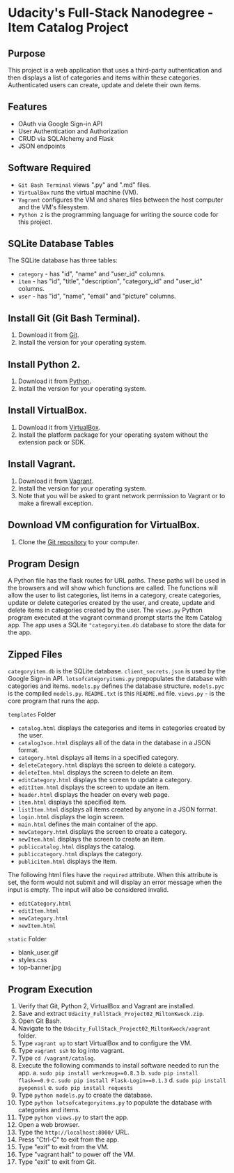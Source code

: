 Udacity's Full-Stack Nanodegree - Item Catalog Project
======================================================

Purpose
-------
This project is a web application that uses a third-party authentication and then displays a list of categories and items within these categories.  Authenticated users can create, update and delete their own items.

Features
--------
* OAuth via Google Sign-in API
* User Authentication and Authorization
* CRUD via SQLAlchemy and Flask
* JSON endpoints

Software Required
-----------------
* `Git Bash Terminal` views ".py" and ".md" files.
* `VirtualBox` runs the virtual machine (VM).
* `Vagrant` configures the VM and shares files between the host computer and the VM's filesystem.
* `Python 2` is the programming language for writing the source code for
   this project.

SQLite Database Tables
----------------------
The SQLite database has three tables:
* `category` - has "id", "name" and "user_id" columns.
* `item` - has "id", "title", "description", "category_id" and "user_id" columns.
* `user` - has "id", "name", "email" and "picture" columns.

Install Git (Git Bash Terminal).
--------------------------------
1. Download it from [Git](https://git-scm.com/downloads).
2. Install the version for your operating system.

Install Python 2.
---------------
1. Download it from [Python](https://www.python.org/downloads).
2. Install the version for your operating system.

Install VirtualBox.
-------------------
1. Download it from [VirtualBox](www.virtualbox.org).
2. Install the platform package for your operating system without the extension pack or SDK.

Install Vagrant.
----------------
1. Download it from [Vagrant](https://www.vagrantup.com/downloads.html).
2. Install the version for your operating system.
3. Note that you will be asked to grant network permission to
    Vagrant or to make a firewall exception.

Download VM configuration for VirtualBox.
-----------------------------------------
1. Clone the [Git repository](http://github.com/udacity/fullstack-nanodegree-vm)  to your computer.

Program Design
--------------
A Python file has the flask routes for URL paths.  These paths will be used in the browsers and will show which functions are called.  The functions will allow the user to list categories, list items in a category, create categories, update or delete categories created by the user, and create, update and delete items in categories created by the user.  The `views.py` Python program executed at the vagrant command prompt starts the Item Catalog app.  The app uses a SQLite `"categoryitem.db` database to store the data for the app.

Zipped Files
------------
`categoryitem.db` is the SQLite database.
`client_secrets.json` is used by the Google Sign-in API.
`lotsofcategoryitems.py` prepopulates the database with categories and items.
`models.py` defines the database structure.
`models.pyc` is the compiled `models.py`.
`README.txt` is this `README.md` file.
`views.py` - is the core program that runs the app.

`templates` Folder
* `catalog.html`        displays the categories and items in categories created by the user.
* `catalogJson.html`    displays all of the data in the database in a JSON format.
* `category.html`       displays all items in a specified category.
* `deleteCategory.html` displays the screen to delete a category.
* `deleteItem.html`     displays the screen to delete an item.
* `editCategory.html`   displays the screen to update a category.
* `editItem.html`       displays the screen to update an item.
* `header.html`         displays the header on every web page.
* `item.html`           displays the specified item.
* `listItem.html`       displays all items created by anyone in a JSON format.
* `login.html`          displays the login screen.
* `main.html`           defines  the main container of the app.
* `newCategory.html`    displays the screen to create a category.
* `newItem.html`        displays the screen to create an item.
* `publiccatalog.html`  displays the catalog.
* `publiccategory.html` displays the category.
* `publicitem.html`     displays the item.

The following html files have the `required` attribute.
When this attribute is set, the form would not submit and will display an error message
when the input is empty.  The input will also be considered invalid.
* `editCategory.html`
* `editItem.html`
* `newCategory.html`
* `newItem.html`


`static` Folder
* blank_user.gif
* styles.css
* top-banner.jpg

Program Execution
-----------------
1. Verify that Git, Python 2, VirtualBox and Vagrant are installed.
2. Save and extract `Udacity_FullStack_Project02_MiltonKwock.zip`.
3. Open Git Bash.
4. Navigate to the `Udacity_FullStack_Project02_MiltonKwock/vagrant` folder.
5. Type `vagrant up` to start VirtualBox and to configure the VM.
6. Type `vagrant ssh` to log into vagrant.
7. Type `cd /vagrant/catalog`.
8. Execute the following commands to install software needed to run the app.
    a. `sudo pip install werkzeug==0.8.3`
    b. `sudo pip install flask==0.9`
    c. `sudo pip install Flask-Login==0.1.3`
    d. `sudo pip install pyopenssl`
    e. `sudo pip install requests`
9. Type `python models.py` to create the database.
10. Type `python lotsofcategoryitems.py` to populate the database with
    categories and items.
11. Type `python views.py` to start the app.
12. Open a web browser.
13. Type the `http://localhost:8000/` URL.
14. Press "Ctrl-C" to exit from the app.
15. Type "exit" to exit from the VM.
16. Type "vagrant halt" to power off the VM.
17. Type "exit" to exit from Git.
